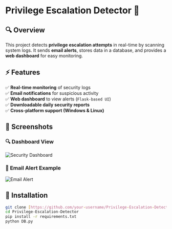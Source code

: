 # Privilege Escalation Detector 🚀

## 🔍 Overview
This project detects **privilege escalation attempts** in real-time by scanning system logs. It sends **email alerts**, stores data in a database, and provides a **web dashboard** for easy monitoring.

## ⚡ Features
✅ **Real-time monitoring** of security logs  
✅ **Email notifications** for suspicious activity  
✅ **Web dashboard** to view alerts (`Flask-based UI`)  
✅ **Downloadable daily security reports**  
✅ **Cross-platform support (Windows & Linux)**  

## 📸 Screenshots

### 🔍 Dashboard View
![Security Dashboard](![Image](https://github.com/user-attachments/assets/a1fee8c4-53d4-448d-be22-afa49c5dd4fc))

### 🚨 Email Alert Example
![Email Alert](![Image](https://github.com/user-attachments/assets/357dc76d-76e6-44e2-bd05-86fcb739719a))

## 🚀 Installation
```bash
git clone [https://github.com/your-username/Privilege-Escalation-Detector.git](https://github.com/Dskhaikh777/Privilege-Escalation-Detector.git)
cd Privilege-Escalation-Detector
pip install -r requirements.txt
python DB.py
